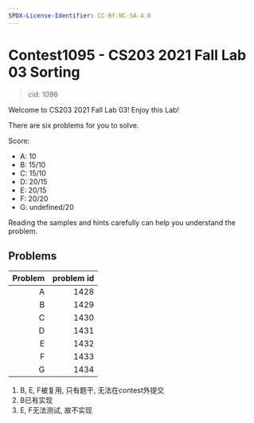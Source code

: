 ```yaml
---
SPDX-License-Identifier: CC-BY-NC-SA-4.0
---
```


# Contest1095 - CS203 2021 Fall Lab 03 Sorting

> cid: 1096

Welcome to CS203 2021 Fall Lab 03! Enjoy this Lab!

There are six problems for you to solve.

Score:

- A: 10
- B: 15/10
- C: 15/10
- D: 20/15
- E: 20/15
- F: 20/20
- G: undefined/20

Reading the samples and hints carefully can help you understand the problem.

## Problems

| Problem | problem id |
|---:|---:|
| A | 1428 |
| B | 1429 |
| C | 1430 |
| D | 1431 |
| E | 1432 |
| F | 1433 |
| G | 1434 |

1. B, E, F被复用, 只有题干, 无法在contest外提交
2. B已有实现
3. E, F无法测试, 故不实现
